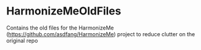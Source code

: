 # HarmonizeMeOldFiles
Contains the old files for the HarmonizeMe (https://github.com/asdfang/HarmonizeMe) project to reduce clutter on the original repo
